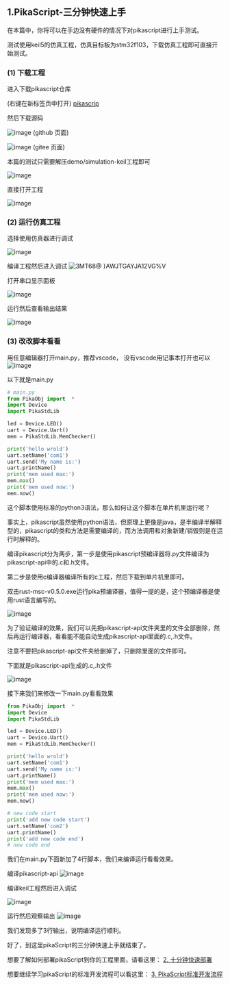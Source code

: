 ## 1.PikaScript-三分钟快速上手

在本篇中，你将可以在手边没有硬件的情况下对pikascript进行上手测试。

测试使用keil5的仿真工程，仿真目标板为stm32f103，下载仿真工程即可直接开始测试。

### (1) 下载工程

进入下载pikascript仓库

(右键在新标签页中打开)
[pikascrip](../../../../pikascript)

然后下载源码

![image](https://user-images.githubusercontent.com/88232613/131968475-4a7c12ca-04ec-4e37-87ff-ba494b87c732.png)
(github 页面)

![image](https://user-images.githubusercontent.com/88232613/130744477-e6760afb-99bf-4be0-aa04-8fbe2ea737ec.png)
(gitee 页面)

本篇的测试只需要解压demo/simulation-keil工程即可

![image](https://user-images.githubusercontent.com/88232613/131968548-3b711fc6-6e6c-4315-9aca-3af50723d46c.png)

直接打开工程

![image](https://user-images.githubusercontent.com/88232613/130745821-864038df-d8b0-41d2-97e8-199815d0d57d.png)

### (2) 运行仿真工程

选择使用仿真器进行调试

![image](https://user-images.githubusercontent.com/88232613/130747706-b912e09f-3f68-495a-a69f-f8f7500b1e4e.png)


编译工程然后进入调试
![3MT68@ }AWJTGAYJA12VG%V](https://user-images.githubusercontent.com/88232613/130747350-70ffa319-f04d-4f26-a75b-61864a19b8d8.png)

打开串口显示面板

![image](https://user-images.githubusercontent.com/88232613/130747952-42073ba1-c4c4-4acb-9495-766cd5731374.png)

运行然后查看输出结果

![image](https://user-images.githubusercontent.com/88232613/130748221-53fff9f6-6427-417d-b95a-3fa52a57eeaf.png)

### (3) 改改脚本看看

用任意编辑器打开main.py，推荐vscode， 没有vscode用记事本打开也可以
![image](https://user-images.githubusercontent.com/88232613/130748847-477facfb-e16e-4e0e-8876-d66efd0ae48c.png)

以下就是main.py
``` python
# main.py
from PikaObj import  *
import Device
import PikaStdLib 

led = Device.LED()
uart = Device.Uart()
mem = PikaStdLib.MemChecker()

print('hello wrold')
uart.setName('com1')
uart.send('My name is:')
uart.printName()
print('mem used max:')
mem.max()
print('mem used now:')
mem.now()
```
这个脚本使用标准的python3语法，那么如何让这个脚本在单片机里运行呢？

事实上，pikascript虽然使用python语法，但原理上更像是java，是半编译半解释型的，pikascript的类和方法是需要编译的，而方法调用和对象新建/销毁则是在运行时解释的。

编译pikascript分为两步，第一步是使用pikascript预编译器将.py文件编译为pikascript-api中的.c和.h文件。

第二步是使用c编译器编译所有的c工程，然后下载到单片机里即可。

双击rust-msc-v0.5.0.exe运行pika预编译器，值得一提的是，这个预编译器是使用rust语言编写的。

![image](https://user-images.githubusercontent.com/88232613/130749341-d12b7985-3685-419c-b9b8-8a09ae6f73d3.png)

为了验证编译的效果，我们可以先把pikascript-api文件夹里的文件全部删除，然后再运行编译器，看看能不能自动生成pikascript-api里面的.c,.h文件。

注意不要把pikascript-api文件夹给删掉了，只删除里面的文件即可。

下面就是pikascript-api生成的.c,.h文件

![image](https://user-images.githubusercontent.com/88232613/130750476-eaffce03-caeb-40b3-9841-550034fa191a.png)

接下来我们来修改一下main.py看看效果

``` python
from PikaObj import  *
import Device
import PikaStdLib 

led = Device.LED()
uart = Device.Uart()
mem = PikaStdLib.MemChecker()

print('hello wrold')
uart.setName('com1')
uart.send('My name is:')
uart.printName()
print('mem used max:')
mem.max()
print('mem used now:')
mem.now()

# new code start
print('add new code start')
uart.setName('com2')
uart.printName()
print('add new code end')
# new code end
```

我们在main.py下面新加了4行脚本，我们来编译运行看看效果。

编译pikascript-api
![image](https://user-images.githubusercontent.com/88232613/130751195-40944d60-7d56-48a9-9f47-cab87d77d5a8.png)

编译keil工程然后进入调试

![image](https://user-images.githubusercontent.com/88232613/130751539-aa0bdb82-750f-4f98-8f6f-02d653dda64a.png)

运行然后观察输出
![image](https://user-images.githubusercontent.com/88232613/130751653-cad627c2-367c-45a6-8c5f-686c7514df3c.png)

我们发现多了3行输出，说明编译运行顺利。

好了，到这里pikaScript的三分钟快速上手就结束了。

想要了解如何部署pikaScript到你的工程里面，请看这里：
[2. 十分钟快速部署](./2.%E5%8D%81%E5%88%86%E9%92%9F%E5%BF%AB%E9%80%9F%E9%83%A8%E7%BD%B2.md)

想要继续学习pikaScript的标准开发流程可以看这里：
[3. PikaScript标准开发流程](./3.PikaScript标准开发流程.md)

